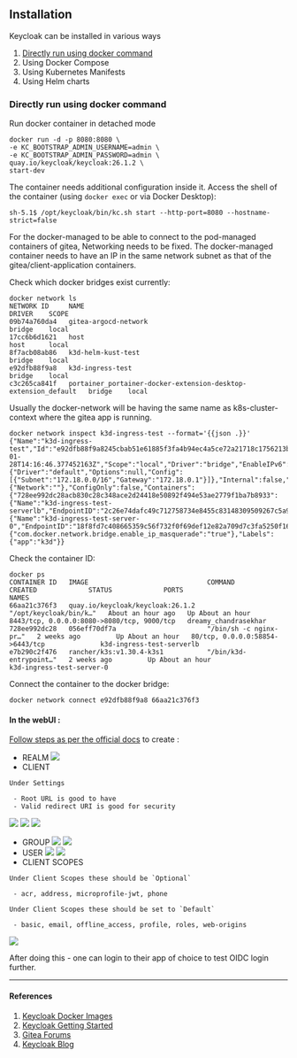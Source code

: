 ## Installation

Keycloak can be installed in various ways

1. [Directly run using docker command](#directly-run-using-docker-command)
2. Using Docker Compose
3. Using Kubernetes Manifests
4. Using Helm charts

### Directly run using docker command

Run docker container in detached mode
```
docker run -d -p 8080:8080 \
-e KC_BOOTSTRAP_ADMIN_USERNAME=admin \
-e KC_BOOTSTRAP_ADMIN_PASSWORD=admin \
quay.io/keycloak/keycloak:26.1.2 \
start-dev
```

The container needs additional configuration inside it.
Access the shell of the container (using `docker exec` or via Docker Desktop):
```
sh-5.1$ /opt/keycloak/bin/kc.sh start --http-port=8080 --hostname-strict=false
```
For the docker-managed to be able to connect to the pod-managed containers of gitea, Networking needs to be fixed. The docker-managed container needs to have an IP in the same network subnet as that of the gitea/client-application containers.

Check which docker bridges exist currently:
```
docker network ls
NETWORK ID     NAME                                                             DRIVER    SCOPE
09b74a760da4   gitea-argocd-network                                             bridge    local
17cc6b6d1621   host                                                             host      local
8f7acb08ab86   k3d-helm-kust-test                                               bridge    local
e92dfb88f9a8   k3d-ingress-test                                                 bridge    local
c3c265ca841f   portainer_portainer-docker-extension-desktop-extension_default   bridge    local
```
Usually the docker-network will be having the same name as k8s-cluster-context where the gitea app is running. 
```
docker network inspect k3d-ingress-test --format='{{json .}}'
{"Name":"k3d-ingress-test","Id":"e92dfb88f9a8245cbab51e61885f3fa4b94ec4a5ce72a21718c1756213b60fa3","Created":"2025-01-28T14:16:46.377452163Z","Scope":"local","Driver":"bridge","EnableIPv6":false,"IPAM":{"Driver":"default","Options":null,"Config":[{"Subnet":"172.18.0.0/16","Gateway":"172.18.0.1"}]},"Internal":false,"Attachable":false,"Ingress":false,"ConfigFrom":{"Network":""},"ConfigOnly":false,"Containers":{"728ee992dc28acb830c28c348ace2d24418e50892f494e53ae2779f1ba7b8933":{"Name":"k3d-ingress-test-serverlb","EndpointID":"2c26e74dafc49c712758734e8455c83148309509267c5a94c7145e0ab4891270","MacAddress":"02:42:ac:12:00:03","IPv4Address":"172.18.0.3/16","IPv6Address":""},"e7b290c2f476bee150779669468389345948f3994100050e3aa99bc2cfe63343":{"Name":"k3d-ingress-test-server-0","EndpointID":"18f8fd7c408665359c56f732f0f69def12e82a709d7c3fa5250f16439e2b8c0a","MacAddress":"02:42:ac:12:00:02","IPv4Address":"172.18.0.2/16","IPv6Address":""}},"Options":{"com.docker.network.bridge.enable_ip_masquerade":"true"},"Labels":{"app":"k3d"}}
```
Check the container ID:
```
docker ps 
CONTAINER ID   IMAGE                              COMMAND                  CREATED             STATUS             PORTS                                        NAMES
66aa21c376f3   quay.io/keycloak/keycloak:26.1.2   "/opt/keycloak/bin/k…"   About an hour ago   Up About an hour   8443/tcp, 0.0.0.0:8080->8080/tcp, 9000/tcp   dreamy_chandrasekhar
728ee992dc28   056eff70df7a                       "/bin/sh -c nginx-pr…"   2 weeks ago         Up About an hour   80/tcp, 0.0.0.0:58854->6443/tcp              k3d-ingress-test-serverlb
e7b290c2f476   rancher/k3s:v1.30.4-k3s1           "/bin/k3d-entrypoint…"   2 weeks ago         Up About an hour                                                k3d-ingress-test-server-0
```
Connect the container to the docker bridge:
```
docker network connect e92dfb88f9a8 66aa21c376f3
```

#### In the webUI :
[Follow steps as per the official docs](https://www.keycloak.org/getting-started/getting-started-docker#_log_in_to_the_admin_console) to create :
- REALM
![](images/keycloak_settings_1.png)
- CLIENT
```
Under Settings

 - Root URL is good to have
 - Valid redirect URI is good for security
```
![](images/keycloak_settings_2.png)
![](images/keycloak_settings_3.png)
![](images/keycloak_settings_4.png)
- GROUP
![](images/keycloak_settings_8.png)
![](images/keycloak_settings_9.png)
- USER
![](images/keycloak_settings_7.png)
![](images/keycloak_settings_10.png)
- CLIENT SCOPES

```
Under Client Scopes these should be `Optional`

 - acr, address, microprofile-jwt, phone

Under Client Scopes these should be set to `Default`

 - basic, email, offline_access, profile, roles, web-origins

```
![](images/keycloak_settings_6.png)

After doing this - one can login to their app of choice to test OIDC login further.

---
#### References
1. [Keycloak Docker Images](https://quay.io/repository/keycloak/keycloak?tab=tags)
2. [Keycloak Getting Started](https://www.keycloak.org/getting-started/getting-started-docker)
3. [Gitea Forums](https://forum.gitea.com/t/guide-keycloak-and-gitea/9457)
4. [Keycloak Blog](https://blog.gurucomputing.com.au/Authentication%20with%20Keycloak/Protecting%20Applications%20with%20SSO/)
